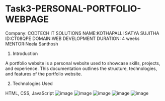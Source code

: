 # Task3-PERSONAL-PORTFOLIO-WEBPAGE

Company: CODTECH IT SOLUTIONS
NAME:KOTHAPALLI SATYA SUJITHA
ID:CT08QPE
DOMAIN:WEB DEVELOPMENT 
DURATION: 4 weeks 
MENTOR:Neela Santhosh
1. Introduction

A portfolio website is a personal website used to showcase skills, projects, and experience. This documentation outlines the structure, technologies, and features of the portfolio website.

2. Technologies Used

 HTML, 
 CSS, 
 JavaScript
 ![image](https://github.com/user-attachments/assets/03bfd61b-9502-451b-9033-f69106a62fbd)
 ![image](https://github.com/user-attachments/assets/07444bb1-4d23-49f2-95cc-926e53b4a372)
 ![image](https://github.com/user-attachments/assets/63db66b0-2396-4a89-b7b1-4ebccd992e64)
 ![image](https://github.com/user-attachments/assets/80069db2-b2aa-41d0-b1cf-2f768c4a8443)
 ![image](https://github.com/user-attachments/assets/42b5eac0-07c0-472a-8606-243e30dfe3ef)




